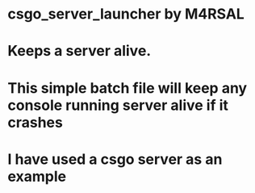 # csgo_server_launcher by M4RSAL
# Keeps a server alive.
# This simple batch file will keep any console running server alive if it crashes
# I have used a csgo server as an example


